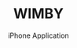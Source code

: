 ---
title: WIMBY
subtitle: iPhone Application
layout: default
modal-id: 1
img: wimby.png
thumbnail: wimby-thumbnail.png
alt: Wells In My Back Yard
project-date: 2016
client: The WNDX Group Inc.
client_url: https://wndx.com
category: Mobile Development
description: WIMBY (Wells In My Back Yard) is an iPhone application, developed by WNDX to ensure that no one in Canada needs to have an abandoned well on their property, and not know it is there. This was a challenging project, giving us valuable experience in dealing with the huge dataset of over a quarter of million wells in Core Data, and displaying those same wells in a responsive manner with MapKit.
---